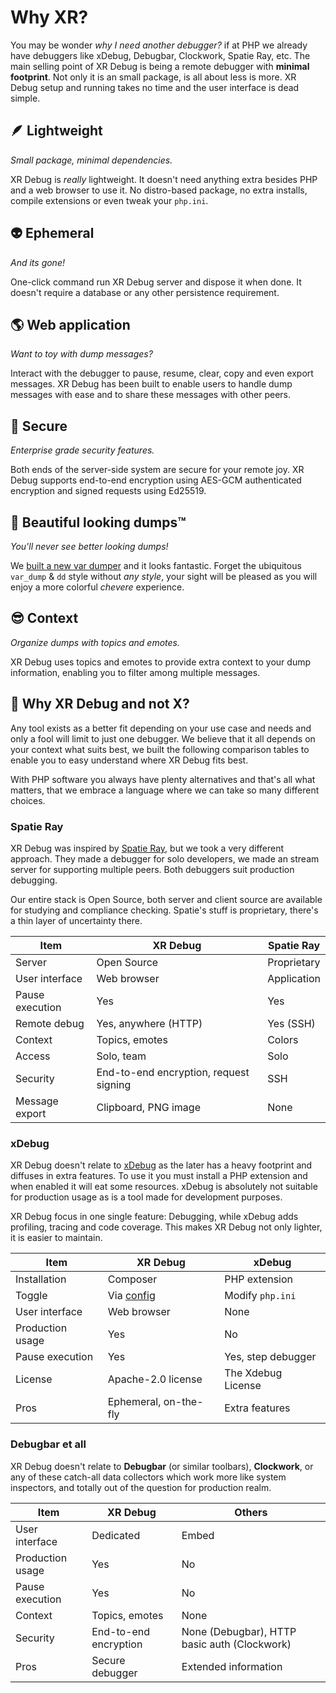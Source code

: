 # Why XR?

You may be wonder *why I need another debugger?* if at PHP we already have debuggers like xDebug, Debugbar, Clockwork, Spatie Ray, etc. The main selling point of XR Debug is being a remote debugger with **minimal footprint**. Not only it is an small package, is all about less is more. XR Debug setup and running takes no time and the user interface is dead simple.

## 🪶 Lightweight

*Small package, minimal dependencies.*

XR Debug is *really* lightweight. It doesn't need anything extra besides PHP and a web browser to use it. No distro-based package, no extra installs, compile extensions or even tweak your `php.ini`.

## 👽 Ephemeral

*And its gone!*

One-click command run XR Debug server and dispose it when done. It doesn't require a database or any other persistence requirement.

## 🌎 Web application

*Want to toy with dump messages?*

Interact with the debugger to pause, resume, clear, copy and even export messages. XR Debug has been built to enable users to handle dump messages with ease and to share these messages with other peers.

## 🔐 Secure

*Enterprise grade security features.*

Both ends of the server-side system are secure for your remote joy. XR Debug supports end-to-end encryption using AES-GCM authenticated encryption and signed requests using Ed25519.

## 🎨 Beautiful looking dumps™️

*You'll never see better looking dumps!*

We [built a new var dumper](https://chevere.org/packages/var-dump.html) and it looks fantastic. Forget the ubiquitous `var_dump` & `dd` style without *any style*, your sight will be pleased as you will enjoy a more colorful *chevere* experience.

## 😎 Context

*Organize dumps with topics and emotes.*

XR Debug uses topics and emotes to provide extra context to your dump information, enabling you to filter among multiple messages.

## 🥸 Why XR Debug and not X?

Any tool exists as a better fit depending on your use case and needs and only a fool will limit to just one debugger. We believe that it all depends on your context what suits best, we built the following comparison tables to enable you to easy understand where XR Debug fits best.

With PHP software you always have plenty alternatives and that's all what matters, that we embrace a language where we can take so many different choices.

### Spatie Ray

XR Debug was inspired by [Spatie Ray](https://myray.app/), but we took a very different approach. They made a debugger for solo developers, we made an stream server for supporting multiple peers. Both debuggers suit production debugging.

Our entire stack is Open Source, both server and client source are available for studying and compliance checking. Spatie's stuff is proprietary, there's a thin layer of uncertainty there.

| Item            | XR Debug                               | Spatie Ray  |
| --------------- | -------------------------------------- | ----------- |
| Server          | Open Source                            | Proprietary |
| User interface  | Web browser                            | Application |
| Pause execution | Yes                                    | Yes         |
| Remote debug    | Yes, anywhere (HTTP)                   | Yes (SSH)   |
| Context         | Topics, emotes                         | Colors      |
| Access          | Solo, team                             | Solo        |
| Security        | End-to-end encryption, request signing | SSH         |
| Message export  | Clipboard, PNG image                   | None        |

### xDebug

XR Debug doesn't relate to [xDebug](https://xdebug.org/) as the later has a heavy footprint and diffuses in extra features. To use it you must install a PHP extension and when enabled it will eat some resources. xDebug is absolutely not suitable for production usage as is a tool made for development purposes.

XR Debug focus in one single feature: Debugging, while xDebug adds profiling, tracing and code coverage. This makes XR Debug not only lighter, it is easier to maintain.

| Item             | XR Debug                                 | xDebug             |
| ---------------- | ---------------------------------------- | ------------------ |
| Installation     | Composer                                 | PHP extension      |
| Toggle           | Via [config](../configuration/README.md) | Modify `php.ini`   |
| User interface   | Web browser                              | None               |
| Production usage | Yes                                      | No                 |
| Pause execution  | Yes                                      | Yes, step debugger |
| License          | Apache-2.0 license                       | The Xdebug License |
| Pros             | Ephemeral, on-the-fly                    | Extra features     |

### Debugbar et all

XR Debug doesn't relate to **Debugbar** (or similar toolbars), **Clockwork**, or any of these catch-all data collectors which work more like system inspectors, and totally out of the question for production realm.

| Item             | XR Debug              | Others                                       |
| ---------------- | --------------------- | -------------------------------------------- |
| User interface   | Dedicated             | Embed                                        |
| Production usage | Yes                   | No                                           |
| Pause execution  | Yes                   | No                                           |
| Context          | Topics, emotes        | None                                         |
| Security         | End-to-end encryption | None (Debugbar), HTTP basic auth (Clockwork) |
| Pros             | Secure debugger       | Extended information                         |
